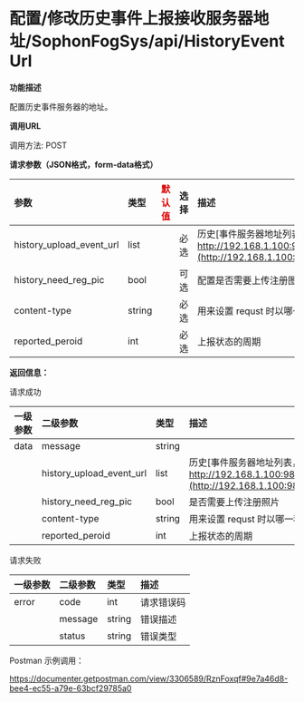 # 配置/修改历史事件上报接收服务器地址/SophonFogSys/api/HistoryEventUrl

**功能描述**

配置历史事件服务器的地址。

**调用URL**

调用方法: POST

**请求参数（JSON格式，form-data格式）**

| 参数                     | 类型   | <font color="#dd0000">默认值</font> | 选择 | 描述                                                         | <font color="#dd0000">举例</font> |
| :----------------------- | :----- | ----------------------------------- | :--- | :----------------------------------------------------------- | --------------------------------- |
| history_upload_event_url | list   |                                     | 必选 | 历史[事件服务器地址列表，格式： [https/](http://192.168.1.100:9828/EventServer/api/SophonFogRelEvent)[http\]://ip:port/api](http://ipport/)[ 。举例：http://192.168.1.100:9828/EventServer/api/](http://192.168.1.100:9828/EventServer/api/SophonFogRelEvent)SophonFogHistoryEvent |                                   |
| history_need_reg_pic     | bool   |                                     | 可选 | 配置是否需要上传注册图片，默认为true，即需要上传注册图片     |                                   |
| content-type             | string |                                     | 必选 | 用来设置 requst 时以哪一种content type发送，参数为：[json,form-data] |                                   |
| reported_peroid          | int    |                                     | 必选 | 上报状态的周期                                               |                                   |

**返回信息：**

请求成功

| 一级参数 | 二级参数                 | 类型   | 描述                                                         |
| :------- | :----------------------- | :----- | :----------------------------------------------------------- |
| data     | message                  | string |                                                              |
|          | history_upload_event_url | list   | 历史[事件服务器地址列表，格式： [https/](http://192.168.1.100:9828/EventServer/api/SophonFogRelEvent)[http\]://ip:port/api](http://ipport/)[ 。举例：http://192.168.1.100:9828/EventServer/api/](http://192.168.1.100:9828/EventServer/api/SophonFogRelEvent)SophonFogHistoryEvent |
|          | history_need_reg_pic     | bool   | 是否需要上传注册照片                                         |
|          | content-type             | string | 用来设置 requst 时以哪一种content type发送，参数为：[json,form-data] |
|          | reported_peroid          | int    | 上报状态的周期                                               |

请求失败

| 一级参数 | 二级参数 | 类型   | 描述       |
| :------- | :------- | :----- | :--------- |
| error    | code     | int    | 请求错误码 |
|          | message  | string | 错误描述   |
|          | status   | string | 错误类型   |

Postman 示例调用：

https://documenter.getpostman.com/view/3306589/RznFoxqf#9e7a46d8-bee4-ec55-a79e-63bcf29785a0

